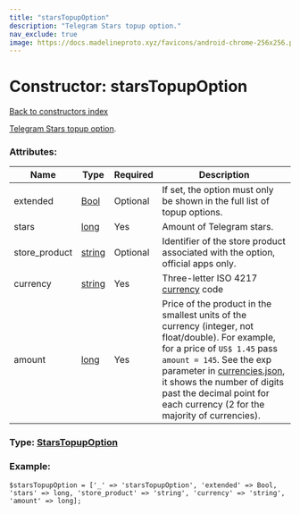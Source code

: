 ```yaml
---
title: "starsTopupOption"
description: "Telegram Stars topup option."
nav_exclude: true
image: https://docs.madelineproto.xyz/favicons/android-chrome-256x256.png
---
```

# Constructor: starsTopupOption  
[Back to constructors index](/API_docs/constructors/index.html)



[Telegram Stars topup option](https://core.telegram.org/api/stars).

### Attributes:

| Name     |    Type       | Required | Description |
|----------|---------------|----------|-------------|
|extended|[Bool](/API_docs/types/Bool.html) | Optional|If set, the option must only be shown in the full list of topup options.|
|stars|[long](/API_docs/types/long.html) | Yes|Amount of Telegram stars.|
|store\_product|[string](/API_docs/types/string.html) | Optional|Identifier of the store product associated with the option, official apps only.|
|currency|[string](/API_docs/types/string.html) | Yes|Three-letter ISO 4217 [currency](https://core.telegram.org/bots/payments#supported-currencies) code|
|amount|[long](/API_docs/types/long.html) | Yes|Price of the product in the smallest units of the currency (integer, not float/double). For example, for a price of `US$ 1.45` pass `amount = 145`. See the exp parameter in [currencies.json](https://core.telegram.org/bots/payments/currencies.json), it shows the number of digits past the decimal point for each currency (2 for the majority of currencies).|



### Type: [StarsTopupOption](/API_docs/types/StarsTopupOption.html)


### Example:

```
$starsTopupOption = ['_' => 'starsTopupOption', 'extended' => Bool, 'stars' => long, 'store_product' => 'string', 'currency' => 'string', 'amount' => long];
```  
